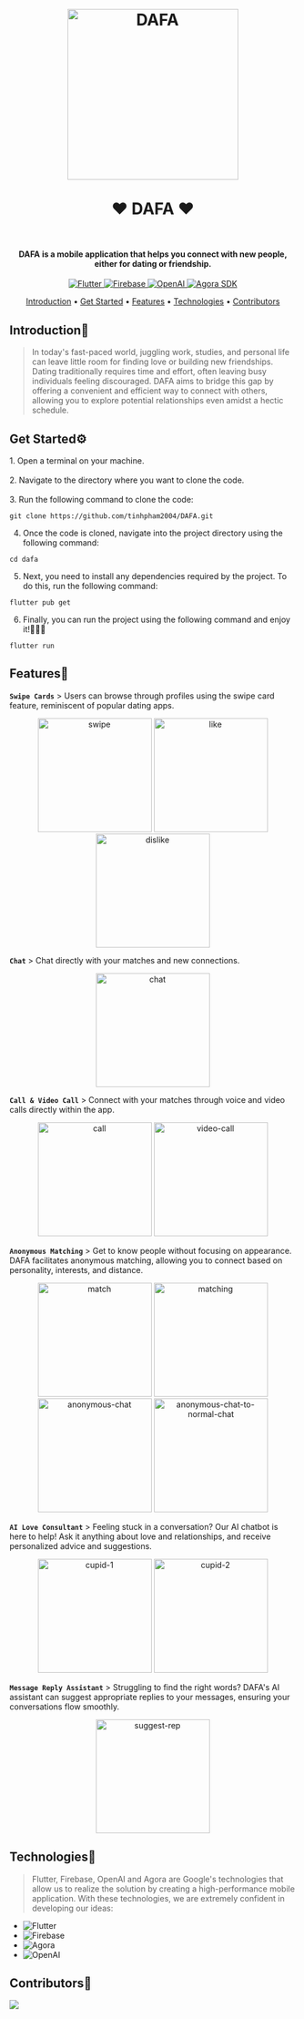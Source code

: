 <h1 align="center">
  <br />
  <img
    src="https://github.com/tinhpham2004/DAFA/assets/86793610/cfd6043e-be87-4bdb-958e-fa1512279080"
    alt="DAFA"
    width="300"
  />
  <br />
  <br />
  ❤️ DAFA ❤️
  <br />
  <br />
</h1>

<h4 align="center">
  DAFA is a mobile application that helps you connect with new people, either
  for dating or friendship.
</h4>

<p align="center">
  <a href="https://flutter.dev">
    <img
      src="https://img.shields.io/badge/flutter%20version-%3E%3D2.18.6-blue"
      alt="Flutter"
    />
  </a>
  <a href="https://firebase.google.com/">
    <img
      src="https://img.shields.io/badge/firebase-%20-yellow"
      alt="Firebase"
    />
  </a>
  <a href="https://platform.OpenAI.com/docs/overview">
    <img
      src="https://img.shields.io/badge/OpenAI-%3E%3D3.5-green"
      alt="OpenAI"
    />
  </a>
  <a href="https://www.agora.io/en/">
    <img
      src="https://img.shields.io/badge/agora-%20-orange"
      alt="Agora SDK"
    />
  </a>
</p>

<p align="center">
  <a href="#introduction">Introduction</a> •
  <a href="#get-started">Get Started</a> • <a href="#features">Features</a> •
  <a href="#technologies">Technologies</a> •
  <a href="#contributor">Contributors</a>
</p>

<h2 id="#introduction">Introduction👋</h2>

> In today's fast-paced world, juggling work, studies, and personal life can
leave little room for finding love or building new friendships. Dating
traditionally requires time and effort, often leaving busy individuals feeling
discouraged. DAFA aims to bridge this gap by offering a convenient and efficient
way to connect with others, allowing you to explore potential relationships even
amidst a hectic schedule.

<h2 id="get-started">Get Started⚙️</h2>
1. Open a terminal on your machine. <br/><br/>
2. Navigate to the directory where you want to clone the code. <br/><br/>
3. Run the following command to clone the code:

```
git clone https://github.com/tinhpham2004/DAFA.git
```

4. Once the code is cloned, navigate into the project directory using the following command:

```
cd dafa
```

5. Next, you need to install any dependencies required by the project. To do this, run the following command:

```
flutter pub get
```

6. Finally, you can run the project using the following command and enjoy it!🎉🎉🎉

```
flutter run
```

<h2 id="features">Features📱</h2>

<!-- --- -->

**`Swipe Cards`** > Users can browse through profiles using the swipe card
feature, reminiscent of popular dating apps.

<p align="center">
  <img
    src="https://github.com/tinhpham2004/DAFA/assets/86793610/f903dc96-3bf5-4114-9648-4aefd5b693ca"
    alt="swipe"
    width="200"
  />
  <img
    src="https://github.com/tinhpham2004/DAFA/assets/86793610/7c04856d-c9e3-472e-a3e5-bf670eca6381"
    alt="like"
    width="200"
  />
    <img
    src="https://github.com/tinhpham2004/DAFA/assets/86793610/6c99d273-a591-4e53-b5ac-60e4344bf277"
    alt="dislike"
    width="200"
  />
</p>

<!-- --- -->

<!-- --- -->

**`Chat`** > Chat directly with your matches and new connections.

<p align="center">
  <img
    src="https://github.com/tinhpham2004/DAFA/assets/86793610/d4e9f3b7-c19c-4984-a9d2-557974570268"
    alt="chat"
    width="200"
  />
</p>

<!-- --- -->

<!-- --- -->

**`Call & Video Call`** > Connect with your matches through voice and video calls directly within the app.

<p align="center">
  <img
    src="https://github.com/tinhpham2004/DAFA/assets/86793610/c9f3f6f6-b61b-4728-b83e-3b0c6fe12414"
    alt="call"
    width="200"
  />
  <img
    src="https://github.com/tinhpham2004/DAFA/assets/86793610/4b96c902-8c64-4c4c-b09b-9d42be8da9e3"
    alt="video-call"
    width="200"
  />
</p>

<!-- --- -->

<!-- --- -->

**`Anonymous Matching`** > Get to know people without focusing on appearance.
DAFA facilitates anonymous matching, allowing you to connect based on
personality, interests, and distance.

<p align="center">
  <img
    src="https://github.com/tinhpham2004/DAFA/assets/86793610/91dd26d6-e6dd-4e70-bd97-0b46c8d56c62"
    alt="match"
    width="200"
  />
  <img
    src="https://github.com/tinhpham2004/DAFA/assets/86793610/4de11c26-4392-45fa-8f1d-d583494261d1"
    alt="matching"
    width="200"
  />
  <img
    src="https://github.com/tinhpham2004/DAFA/assets/86793610/3af819f1-d0e2-4664-9c4f-ff892274d8bb"
    alt="anonymous-chat"
    width="200"
  />
  <img
    src="https://github.com/tinhpham2004/DAFA/assets/86793610/4936b70d-6b28-4857-82bf-1787011dbcdd"
    alt="anonymous-chat-to-normal-chat"
    width="200"
  />
</p>

<!-- --- -->

<!-- --- -->

**`AI Love Consultant`** > Feeling stuck in a conversation? Our AI chatbot is
here to help! Ask it anything about love and relationships, and receive
personalized advice and suggestions.

<p align="center">
  <img
    src="https://github.com/tinhpham2004/DAFA/assets/86793610/3fd17eb3-e883-467d-8daf-822c9f91149e"
    alt="cupid-1"
    width="200"
  />
  <img
    src="https://github.com/tinhpham2004/DAFA/assets/86793610/acea59da-fc42-442a-a58f-3cc8c43ac767"
    alt="cupid-2"
    width="200"
  />
</p>

<!-- --- -->

<!-- --- -->

**`Message Reply Assistant`** > Struggling to find the right words? DAFA's AI
assistant can suggest appropriate replies to your messages, ensuring your
conversations flow smoothly.

<p align="center">
  <img
    src="https://github.com/tinhpham2004/DAFA/assets/86793610/96d0bbb4-979c-434f-866d-a0104d239b16"
    alt="suggest-rep"
    width="200"
  />
</p>

<!-- --- -->

<h2 id="technologies">Technologies🤖</h2>

> Flutter, Firebase, OpenAI and Agora are Google's technologies that allow us to
realize the solution by creating a high-performance mobile application. With
these technologies, we are extremely confident in developing our ideas:
- ![Flutter](https://img.shields.io/badge/Flutter-%2302569B.svg?style=for-the-badge&logo=Flutter&logoColor=white)
- ![Firebase](https://img.shields.io/badge/firebase-%23039BE5.svg?style=for-the-badge&logo=firebase)
- ![Agora](https://img.shields.io/badge/Agora-%234285F4.svg?style=for-the-badge&logo=agora&logoColor=white)
- ![OpenAI](https://img.shields.io/badge/OpenAI-%23039BE5.svg?style=for-the-badge&logo=OpenAI&logoColor=white)

<h2 id="contributor">Contributors🤝</h2>
<a href="https://github.com/tinhpham2004/DAFA/graphs/contributors">
  <img src="https://contrib.rocks/image?repo=tinhpham2004/DAFA" />
</a>
